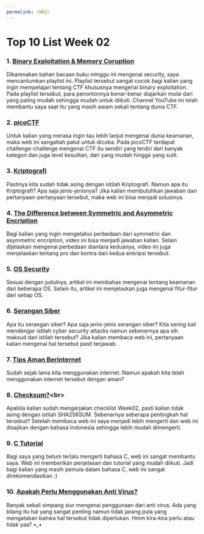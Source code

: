 ```yaml
---
permalink: /W02/
---
```



# Top 10 List Week 02

### 1. [Binary Exploitation & Memory Coruption](https://youtube.com/playlist?list=PLhixgUqwRTjxglIswKp9mpkfPNfHkzyeN)<br>
Dikarenakan bahan bacaan buku minggu ini mengenai security, saya mencantumkan playlist ini. Playlist tersebut sangat cocok bagi kalian yang ingin mempelajari tentang CTF khususnya mengenai binary exploitation.  Pada playlist tersebut, para penontonnya benar-benar diajarkan mulai dari yang paling mudah sehingga mudah untuk diikuti. Channel YouTube ini telah membantu saya saat itu yang masih awam sekali tentang dunia CTF.
### 2. [picoCTF](https://picoctf.org/)<br>
Untuk kalian yang merasa ingin tau lebih lanjut mengenai dunia keamanan, maka web ini sangatlah patut untuk dicoba. Pada picoCTF terdapat challenge-challenge mengenai CTF itu sendiri yang terdiri dari banyak kategori dan juga level kesulitan, dari yang mudah hingga yang sulit.
### 3. [Kriptografi](https://glints.com/id/lowongan/kriptografi-adalah/#.YE5WOp0zbIV)<br>
Pastinya kita sudah tidak asing dengan istilah Kriptografi. Namun apa itu Kriptografi? Apa saja jenis-jenisnya? Jika kalian membutuhkan jawaban dari pertanyaan-pertanyaan tersebut, maka web ini bisa menjadi solusinya.
### 4. [The Difference between Symmetric and Asymmetric Encription](https://youtu.be/Z3FwixsBE94)<br>
Bagi kalian yang ingin mengetahui perbedaan dari symmetric dan asymmetric encription, video ini bisa menjadi jawaban kalian. Selain dijelaskan mengenai perbedaan diantara keduanya, video ini juga menjelaskan tentang pro dan kontra dari kedua enkripsi tersebut.
### 5. [OS Security](https://medium.com/beyondx/operating-system-security-ea23a46c3615)<br>
Sesuai dengan judulnya, artikel ini membahas mengenai tentang keamanan dari beberapa OS. Selain itu, artikel ini menjelaskan juga mengenai fitur-fitur dari setiap OS.
### 6. [Serangan Siber](https://nordvpn.com/id/blog/serangan-siber/)<br>
Apa itu serangan siber? Apa saja jenis-jenis serangan siber? Kita sering kali mendengar istilah cyber security attacks namun sebenernya apa sih maksud dari istilah tersebut? Jika kalian membaca web ini, pertanyaan kalian mengenai hal tersebut pasti terjawab. 
### 7. [Tips Aman Berinternet](https://www.unicef.org/indonesia/id/child-protection/tips-aman-berinternet)<br>
Sudah sejak lama kita menggunakan internet. Namun apakah kita telah menggunakan internet tersebut dengan aman? 
### 8. [Checksum?](https://id.if-koubou.com/articles/how-to/what-is-a-checksum-and-why-should-you-care.html#:~:text=Anda%20dapat%20menggunakan%20checksum%20untuk,korupsi%20dalam%20file%20di%20disk.)<br>
Apabila kalian sudah mengerjakan checklist Week02, pasti kalian tidak asing dengan istilah SHA256SUM. Sebenarnya seberapa pentingkah hal tersebut? Setelah membaca web ini saya menjadi lebih mengerti dan web ini disajikan dengan bahasa Indonesia sehingga lebih mudah dimengerti. 
### 9. [C Tutorial](https://www.w3schools.in/c-tutorial/)<br>
Bagi saya yang belum terlalu mengerti bahasa C, web ini sangat membantu saya. Web ini memberikan penjelasan dan tutorial yang mudah diikuti. Jadi bagi kalian yang masih pemula dalam bahasa C, web ini sangat direkomendasikan :)
### 10. [Apakah Perlu Menggunakan Anti Virus?](https://www.windowscentral.com/do-you-need-pc-antivirus)<br>
Banyak sekali simpang siur mengenai penggunaan dari anti virus. Ada yang bilang itu hal yang sangat penting namun tidak jarang pula yang mengatakan bahwa hal tersebut tidak diperlukan. Hmm kira-kira perlu atau tidak yaa? •_• 
